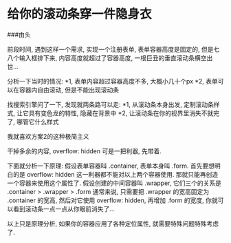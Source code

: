 # 给你的滚动条穿一件隐身衣

###由头

前段时间, 遇到这样一个需求, 实现一个注册表单, 表单容器高度是固定的, 但是七八个输入框排下来, 内容高度就超过了容器高度, 一根巨丑的垂直滚动条横空出世...

分析一下当时的情况: 
  *1, 表单内容超过容器高度不多, 大概小几十个px
  *2, 表单可以在容器内自由滚动, 但是不能出现滚动条

找搜索引擎问了一下, 发现就两条路可以走:
  *1, 从滚动条本身出发, 定制滚动条样式, 让它具有变色龙的特性, 隐藏在背景中
  *2, 让滚动条在你的视界里消失不就完了, 哪管它什么样式

我就喜欢方案2的这种极简主义

干掉多余的内容, overflow: hidden 可是一把利器, 先带着.

下面就分析一下原理:
假设表单容器叫 \.container, 表单本身叫 \.form.
首先要想明白的是 overflow: hidden 这一利器都不能对以上两个容器使用.
那就只能再创造一个容器来使用这个属性了.
假设创建的中间容器叫 \.wrapper, 它们三个的关系是 \.container > \.wrapper > \.form
通常来说, 只需要把 \.wrapper 的宽高固定为 \.container 的宽高, 然后对它使用 overflow: hidden, 再增加 \.form 的宽度, 你就可以看到滚动条一点一点从你眼前消失了...

以上只是原理分析, 如果你的容器应用了各种定位属性, 就需要特殊问题特殊考虑了.
